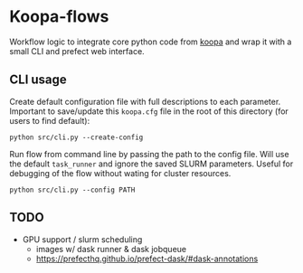 # Koopa-flows

Workflow logic to integrate core python code from [koopa](https://github.com/bbquercus/koopa) and wrap it with a small CLI and prefect web interface.

## CLI usage
Create default configuration file with full descriptions to each parameter. Important to save/update this `koopa.cfg` file in the root of this directory (for users to find default):
```
python src/cli.py --create-config
```
Run flow from command line by passing the path to the config file. Will use the default `task_runner` and ignore the saved SLURM parameters. Useful for debugging of the flow without wating for cluster resources.
```
python src/cli.py --config PATH
```

## TODO
* GPU support / slurm scheduling
	* images w/ dask runner & dask jobqueue
	* https://prefecthq.github.io/prefect-dask/#dask-annotations